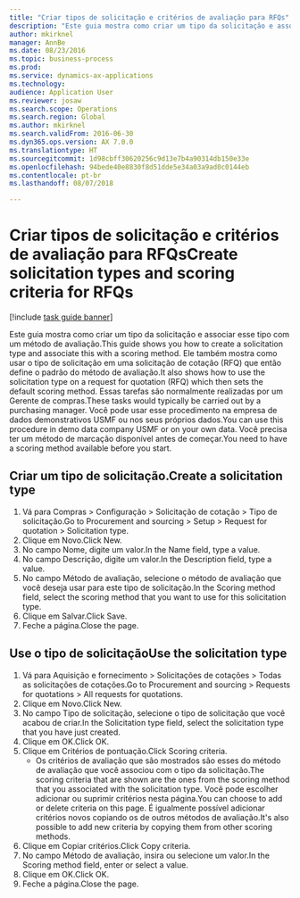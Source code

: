 ```yaml
--- 
title: "Criar tipos de solicitação e critérios de avaliação para RFQs"
description: "Este guia mostra como criar um tipo da solicitação e associar esse tipo com um método de avaliação."
author: mkirknel
manager: AnnBe
ms.date: 08/23/2016
ms.topic: business-process
ms.prod: 
ms.service: dynamics-ax-applications
ms.technology: 
audience: Application User
ms.reviewer: josaw
ms.search.scope: Operations
ms.search.region: Global
ms.author: mkirknel
ms.search.validFrom: 2016-06-30
ms.dyn365.ops.version: AX 7.0.0
ms.translationtype: HT
ms.sourcegitcommit: 1d98cbff30620256c9d13e7b4a90314db150e33e
ms.openlocfilehash: 94bede40e8830f8d51dde5e34a03a9ad0c0144eb
ms.contentlocale: pt-br
ms.lasthandoff: 08/07/2018

---
```

# <a name="create-solicitation-types-and-scoring-criteria-for-rfqs"></a><span data-ttu-id="6e982-103">Criar tipos de solicitação e critérios de avaliação para RFQs</span><span class="sxs-lookup"><span data-stu-id="6e982-103">Create solicitation types and scoring criteria for RFQs</span></span>

[!include [task guide banner](../../includes/task-guide-banner.md)]

<span data-ttu-id="6e982-104">Este guia mostra como criar um tipo da solicitação e associar esse tipo com um método de avaliação.</span><span class="sxs-lookup"><span data-stu-id="6e982-104">This guide shows you how to create a solicitation type and associate this with a scoring method.</span></span> <span data-ttu-id="6e982-105">Ele também mostra como usar o tipo de solicitação em uma solicitação de cotação (RFQ) que então define o padrão do método de avaliação.</span><span class="sxs-lookup"><span data-stu-id="6e982-105">It also shows how to use the solicitation type on a request for quotation (RFQ) which then sets the default scoring method.</span></span> <span data-ttu-id="6e982-106">Essas tarefas são normalmente realizadas por um Gerente de compras.</span><span class="sxs-lookup"><span data-stu-id="6e982-106">These tasks would typically be carried out by a purchasing manager.</span></span> <span data-ttu-id="6e982-107">Você pode usar esse procedimento na empresa de dados demonstrativos USMF ou nos seus próprios dados.</span><span class="sxs-lookup"><span data-stu-id="6e982-107">You can use this procedure in demo data company USMF or on your own data.</span></span> <span data-ttu-id="6e982-108">Você precisa ter um método de marcação disponível antes de começar.</span><span class="sxs-lookup"><span data-stu-id="6e982-108">You need to have a scoring method available before you start.</span></span>


## <a name="create-a-solicitation-type"></a><span data-ttu-id="6e982-109">Criar um tipo de solicitação.</span><span class="sxs-lookup"><span data-stu-id="6e982-109">Create a solicitation type</span></span>
1. <span data-ttu-id="6e982-110">Vá para Compras > Configuração > Solicitação de cotação > Tipo de solicitação.</span><span class="sxs-lookup"><span data-stu-id="6e982-110">Go to Procurement and sourcing > Setup > Request for quotation > Solicitation type.</span></span>
2. <span data-ttu-id="6e982-111">Clique em Novo.</span><span class="sxs-lookup"><span data-stu-id="6e982-111">Click New.</span></span>
3. <span data-ttu-id="6e982-112">No campo Nome, digite um valor.</span><span class="sxs-lookup"><span data-stu-id="6e982-112">In the Name field, type a value.</span></span>
4. <span data-ttu-id="6e982-113">No campo Descrição, digite um valor.</span><span class="sxs-lookup"><span data-stu-id="6e982-113">In the Description field, type a value.</span></span>
5. <span data-ttu-id="6e982-114">No campo Método de avaliação, selecione o método de avaliação que você deseja usar para este tipo de solicitação.</span><span class="sxs-lookup"><span data-stu-id="6e982-114">In the Scoring method field, select the scoring method that you want to use for this solicitation type.</span></span>
6. <span data-ttu-id="6e982-115">Clique em Salvar.</span><span class="sxs-lookup"><span data-stu-id="6e982-115">Click Save.</span></span>
7. <span data-ttu-id="6e982-116">Feche a página.</span><span class="sxs-lookup"><span data-stu-id="6e982-116">Close the page.</span></span>

## <a name="use-the-solicitation-type"></a><span data-ttu-id="6e982-117">Use o tipo de solicitação</span><span class="sxs-lookup"><span data-stu-id="6e982-117">Use the solicitation type</span></span>
1. <span data-ttu-id="6e982-118">Vá para Aquisição e fornecimento > Solicitações de cotações > Todas as solicitações de cotações.</span><span class="sxs-lookup"><span data-stu-id="6e982-118">Go to Procurement and sourcing > Requests for quotations > All requests for quotations.</span></span>
2. <span data-ttu-id="6e982-119">Clique em Novo.</span><span class="sxs-lookup"><span data-stu-id="6e982-119">Click New.</span></span>
3. <span data-ttu-id="6e982-120">No campo Tipo de solicitação, selecione o tipo de solicitação que você acabou de criar.</span><span class="sxs-lookup"><span data-stu-id="6e982-120">In the Solicitation type field, select the solicitation type that you have just created.</span></span> 
4. <span data-ttu-id="6e982-121">Clique em OK.</span><span class="sxs-lookup"><span data-stu-id="6e982-121">Click OK.</span></span>
5. <span data-ttu-id="6e982-122">Clique em Critérios de pontuação.</span><span class="sxs-lookup"><span data-stu-id="6e982-122">Click Scoring criteria.</span></span>
    * <span data-ttu-id="6e982-123">Os critérios de avaliação que são mostrados são esses do método de avaliação que você associou com o tipo da solicitação.</span><span class="sxs-lookup"><span data-stu-id="6e982-123">The scoring criteria that are shown are the ones from the scoring method that you associated with the solicitation type.</span></span> <span data-ttu-id="6e982-124">Você pode escolher adicionar ou suprimir critérios nesta página.</span><span class="sxs-lookup"><span data-stu-id="6e982-124">You can choose to add or delete criteria on this page.</span></span> <span data-ttu-id="6e982-125">É igualmente possível adicionar critérios novos copiando os de outros métodos de avaliação.</span><span class="sxs-lookup"><span data-stu-id="6e982-125">It's also possible to add new criteria by copying them from other scoring methods.</span></span>  
6. <span data-ttu-id="6e982-126">Clique em Copiar critérios.</span><span class="sxs-lookup"><span data-stu-id="6e982-126">Click Copy criteria.</span></span>
7. <span data-ttu-id="6e982-127">No campo Método de avaliação, insira ou selecione um valor.</span><span class="sxs-lookup"><span data-stu-id="6e982-127">In the Scoring method field, enter or select a value.</span></span>
8. <span data-ttu-id="6e982-128">Clique em OK.</span><span class="sxs-lookup"><span data-stu-id="6e982-128">Click OK.</span></span>
9. <span data-ttu-id="6e982-129">Feche a página.</span><span class="sxs-lookup"><span data-stu-id="6e982-129">Close the page.</span></span>


